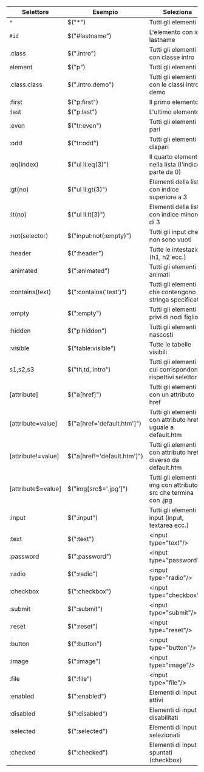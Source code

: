 
Selettore | Esempio | Seleziona
--- | --- | ---
`*` | $("*") | Tutti gli elementi
`#id` | $("#lastname") | L'elemento con id lastname
.class | $(".intro") | Tutti gli elementi con classe intro
element | $("p") | Tutti gli elementi p
.class.class | $(".intro.demo") | Tutti gli elementi con le classi intro e demo
:first | $("p:first") | Il primo elemento p
:last | $("p:last") | L'ultimo elemento p
:even | $("tr:even") | Tutti gli elementi tr pari
:odd | $("tr:odd") | Tutti gli elementi tr dispari
:eq(index) | $("ul li:eq(3)") | Il quarto elemento nella lista (l'indice parte da 0)
:gt(no) | $("ul li:gt(3)") | Elementi della lista con indice superiore a 3
:lt(no) | $("ul li:lt(3)") | Elementi della lista con indice minore di 3
:not(selector) | $("input:not(:empty)") | Tutti gli input che non sono vuoti
:header | $(":header") | Tutte le intestazioni (h1, h2 ecc.)
:animated | $(":animated") | Tutti gli elementi animati
:contains(text) | $(":contains('test')") | Tutti gli elementi che contengono la stringa specificata
:empty | $(":empty") | Tutti gli elementi privi di nodi figlio
:hidden | $("p:hidden") | Tutti gli elementi p nascosti
:visible | $("table:visible") | Tutte le tabelle visibili
s1,s2,s3 | $("th,td,.intro") | Tutti gli elementi a cui corrispondono i rispettivi selettori
[attribute] | $("a[href]") | Tutti gli elementi a con un attributo href
[attribute=value] | $("a[href='default.htm']") | Tutti gli elementi a con attributo href uguale a default.htm
[attribute!=value] | $("a[href!='default.htm']") | Tutti gli elementi a con attributo href diverso da default.htm
[attribute$=value] | $("img[src$='.jpg']") | Tutti gli elementi img con attributo src che termina con .jpg
:input | $(":input") | Tutti gli elementi di input (input, textarea ecc.)
:text | $(":text") | &lt;input type="text"/&gt;
:password | $(":password") | &lt;input type="password"/&gt;
:radio | $(":radio") | &lt;input type="radio"/&gt;
:checkbox | $(":checkbox") | &lt;input type="checkbox"/&gt;
:submit | $(":submit") | &lt;input type="submit"/&gt;
:reset | $(":reset") | &lt;input type="reset"/&gt;
:button | $(":button") | &lt;input type="button"/&gt;
:image | $(":image") | &lt;input type="image"/&gt;
:file | $(":file") | &lt;input type="file"/&gt;
:enabled | $(":enabled") | Elementi di input attivi
:disabled | $(":disabled") | Elementi di input disabilitati
:selected | $(":selected") | Elementi di input selezionati
:checked | $(":checked") | Elementi di input spuntati (checkbox)
